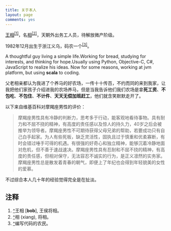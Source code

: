 ```yaml
---
title: 关于本人
layout: page
comments: yes
---
```

<link rel="stylesheet" media="all" href="/media/css/han.css">

<p><a href="http://weibo.com/u/2096333467" title="微博" class="n fn full-name url" rel="external"><u class="family-name">王</u><u class="given-name">相</u></a><sup><a id="ref-1" href="#ref-note-1">[1]</a></sup>，名<u class="nickname">相</u><sup><a id="ref-2" href="#ref-note-2">[2]</a></sup>，<span class="title">天朝外出务工人员</span>，待解放微产阶级。</p>
<p><time datetime="1984-08-28T09:00">1982年12月</time>出生于浙江义乌，码农一个<sup><a id="ref-3" href="#ref-note-3">[3]</a></sup>。</p>

<p>A thoughtful guy living a simple life.Working for bread, studying for interests, and thinking for hope.Usually using Python, Objective-C, C#, JavaScript to realize his ideas. Now for some reasons, working at jvm platform, but using <strong>scala</strong> to coding.</p>

<p>父老相亲都认为我进了个养马的好农场，一传十十传百，不约而同的来到我家，让我把他们家孩子介绍进我的农场养马，但是当我告诉他们我们农场是拿<strong>死工资</strong>、<strong>不包吃</strong>、<strong>不包住</strong>、<strong>不计件</strong>、<strong>天天无偿加班赶工</strong>，他们就含笑默默走开了。</p>


以下来自维基百科对摩羯座男性的评价：

<blockquote><p>摩羯座男性具有冷静的判断力，思考多于行动，能客观地看待事物。具有耐力和不屈不挠的精神，有高度的责任感以及惊人的持久力，40岁之后会被推举为领导者。摩羯座男性不可期待获得父母兄弟的帮助，若要成功只有自己白手起家。为人有些死板，缺乏灵活性，固执且过于慎重和优柔寡断，有时会错过唾手可得的机遇。有很强的好奇心和独立精神，能够沉着冷静地面对危机，但不善于速战速决。摩羯座男性具有忍耐和不屈不挠的精神，有高度的责任感，但相对保守，无法容忍不诚实的行为，是正义凛然的实务家。摩羯座男性总是散发着青春的朝气，即便上了年纪也会得到年轻貌美的女性的爱慕。</p></blockquote>

不过综合本人几十年的经验觉得完全是在扯淡。

<h2>注释</h2>
<ol class="notes">

<li id="ref-note-1"><a href="#ref-1">^</a>王相 [<strong>bob</strong>], 王侯将相。</li>
<li id="ref-note-2"><a href="#ref-2">^</a>相 (xiang), 将相。</li>
<li id="ref-note-3"><a href="#ref-3">^</a>编写代码的农民。</li>
</ol>

